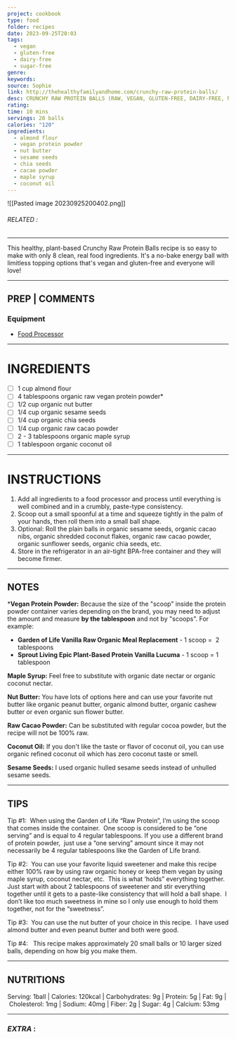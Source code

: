 ```yaml
---
project: cookbook
type: food
folder: recipes
date: 2023-09-25T20:03
tags:
  - vegan
  - gluten-free
  - dairy-free
  - sugar-free
genre: 
keywords: 
source: Sophie
link: http://thehealthyfamilyandhome.com/crunchy-raw-protein-balls/
desc: CRUNCHY RAW PROTEIN BALLS (RAW, VEGAN, GLUTEN-FREE, DAIRY-FREE, NO-BAKE, NO REFINED SUGAR)
rating: 
time: 10 mins
servings: 20 balls
calories: "120"
ingredients:
  - almond flour
  - vegan protein powder
  - nut butter
  - sesame seeds
  - chia seeds
  - cacao powder
  - maple syrup
  - coconut oil
---
```


![[Pasted image 20230925200402.png]]
###### *RELATED* : 
---
This healthy, plant-based Crunchy Raw Protein Balls recipe is so easy to make with only 8 clean, real food ingredients. It's a no-bake energy ball with limitless topping options that's vegan and gluten-free and everyone will love!

---
## PREP | COMMENTS

### Equipment

- [Food Processor](https://www.amazon.com/gp/product/B00JXYIODY/ref=as_li_tl?ie=UTF8&tag=thfh-20&camp=1789&creative=9325&linkCode=as2&creativeASIN=B00JXYIODY&linkId=72b5a7e1f84ce7d4087493a13ab4872e)

---
# INGREDIENTS

- [ ] 1 cup almond flour
- [ ] 4 tablespoons organic raw vegan protein powder*
- [ ] 1/2 cup organic nut butter
- [ ] 1/4 cup organic sesame seeds
- [ ] 1/4 cup organic chia seeds
- [ ] 1/4 cup organic raw cacao powder
- [ ] 2 - 3 tablespoons organic maple syrup
- [ ] 1 tablespoon organic coconut oil

---
# INSTRUCTIONS

1. Add all ingredients to a food processor and process until everything is well combined and in a crumbly, paste-type consistency.
2. Scoop out a small spoonful at a time and squeeze tightly in the palm of your hands, then roll them into a small ball shape.
3. Optional: Roll the plain balls in organic sesame seeds, organic cacao nibs, organic shredded coconut flakes, organic raw cacao powder, organic sunflower seeds, organic chia seeds, etc.
4. Store in the refrigerator in an air-tight BPA-free container and they will become firmer.

---
## NOTES

***Vegan Protein Powder:** Because the size of the "scoop" inside the protein powder container varies depending on the brand, you may need to adjust the amount and measure **by the tablespoon** and not by "scoops". For example:

- **Garden of Life Vanilla Raw Organic Meal Replacement** - 1 scoop =  2 tablespoons
- **Sprout Living Epic Plant-Based Protein Vanilla Lucuma** - 1 scoop = 1 tablespoon

**Maple Syrup:** Feel free to substitute with organic date nectar or organic coconut nectar.

**Nut Butter:** You have lots of options here and can use your favorite nut butter like organic peanut butter, organic almond butter, organic cashew butter or even organic sun flower butter.

**Raw Cacao Powder:** Can be substituted with regular cocoa powder, but the recipe will not be 100% raw.

**Coconut Oil:** If you don't like the taste or flavor of coconut oil, you can use organic refined coconut oil which has zero coconut taste or smell.

**Sesame Seeds:** I used organic hulled sesame seeds instead of unhulled sesame seeds.

---
## TIPS

Tip #1:  When using the Garden of Life “Raw Protein”, I’m using the scoop that comes inside the container.  One scoop is considered to be “one serving” and is equal to 4 regular tablespoons. If you use a different brand of protein powder,  just use a “one serving” amount since it may not necessarily be 4 regular tablespoons like the Garden of Life brand.

Tip #2:  You can use your favorite liquid sweetener and make this recipe either 100% raw by using raw organic honey or keep them vegan by using maple syrup, coconut nectar, etc.  This is what ‘holds” everything together. Just start with about 2 tablespoons of sweetener and stir everything together until it gets to a paste-like consistency that will hold a ball shape.  I don’t like too much sweetness in mine so I only use enough to hold them together, not for the “sweetness”.

Tip #3:  You can use the nut butter of your choice in this recipe.  I have used almond butter and even peanut butter and both were good.

Tip #4:   This recipe makes approximately 20 small balls or 10 larger sized balls, depending on how big you make them.

---
## NUTRITIONS

Serving: 1ball | Calories: 120kcal | Carbohydrates: 9g | Protein: 5g | Fat: 9g | Cholesterol: 1mg | Sodium: 40mg | Fiber: 2g | Sugar: 4g | Calcium: 53mg

---
### *EXTRA* :



